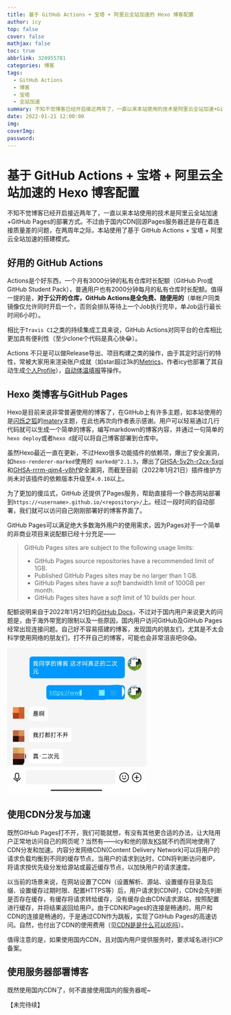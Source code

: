 ```yaml
---
title: 基于 GitHub Actions + 宝塔 + 阿里云全站加速的 Hexo 博客配置
author: icy
top: false
cover: false
mathjax: false
toc: true
abbrlink: 324955781
categories: 博客
tags:
  - GitHub Actions
  - 博客
  - 宝塔
  - 全站加速
summary: 不知不觉博客已经开启接近两年了，一直以来本站使用的技术是阿里云全站加速+GitHub Pages的部署方式。不过由于国内CDN回源Pages服务器还是存在着连接质量差的问题，在两周年之际，本站使用了基于 GitHub Actions + 宝塔 + 阿里云全站加速的搭建模式。
date: 2022-01-21 12:00:00
img:
coverImg:
password:
---
```


# 基于 GitHub Actions + 宝塔 + 阿里云全站加速的 Hexo 博客配置

不知不觉博客已经开启接近两年了，一直以来本站使用的技术是阿里云全站加速+GitHub Pages的部署方式。不过由于国内CDN回源Pages服务器还是存在着连接质量差的问题，在两周年之际，本站使用了基于 GitHub Actions + 宝塔 + 阿里云全站加速的搭建模式。

## 好用的 GitHub Actions

Actions是个好东西，一个月有3000分钟的私有仓库时长配额（GitHub Pro或GitHub Student Pack），普通用户也有2000分钟每月的私有仓库时长配额。值得一提的是，**对于公开的仓库，GitHub Actions是全免费、随便用的**（单帐户同类镜像仅允许同时开启一个，否则会排队等待上一个Job执行完毕，单Job运行最长时间6小时）。

相比于`Travis CI`之类的持续集成工具来说，GitHub Actions对同平台的仓库相比更加具有便利性（至少clone个代码是真心快:joy:）。

Actions 不只是可以做Release导出、项目构建之类的操作，由于其定时运行的特性，常被大家用来渲染账户成就（如star超过3k的[Metrics](https://github.com/lowlighter/metrics)，作者icy也部署了其自动生成[个人Profile](https://github.com/icy-blue)），[自动体温填报](https://github.com/zhangt2333/actions-SduElectricityReminder)等操作。

## Hexo 类博客与GitHub Pages

Hexo是目前来说非常普遍使用的博客了，在GitHub上有许多主题，如本站使用的是[闪烁之狐](http://blinkfox.com/)的[matery](matery)主题，在此也再次向作者表示感谢。用户可以轻易通过几行代码就可以生成一个简单的博客，编写markdown的博客内容，并通过一句简单的`hexo deploy`或者`hexo d`就可以将自己博客部署到仓库中。

虽然Hexo最近一直在更新，不过Hexo很多功能插件的依赖项，爆出了安全漏洞，如`hexo-renderer-marked`使用的` marked@^2.1.3`，爆出了[GHSA-5v2h-r2cx-5xgj](https://github.com/advisories/GHSA-5v2h-r2cx-5xgj)和[GHSA-rrrm-qjm4-v8hf](https://github.com/advisories/GHSA-rrrm-qjm4-v8hf)安全漏洞，而截至目前（2022年1月21日）插件维护方尚未对该插件的依赖版本升级至`4.0.10`以上。

为了更加的傻瓜式，GitHub 还提供了Pages服务，帮助直接将一个静态网站部署到`https://<username>.github.io/<repository>/`上。经过一段时间的自动部署，我们就可以访问自己刚刚部署好的博客界面了。

GitHub Pages可以满足绝大多数海外用户的使用需求，因为Pages对于一个简单的非商业项目来说配额已经十分充足——

>GitHub Pages sites are subject to the following usage limits:
>
>- GitHub Pages source repositories have a recommended limit of 1GB. 
>- Published GitHub Pages sites may be no larger than 1 GB.
>- GitHub Pages sites have a *soft* bandwidth limit of 100GB per month.
>- GitHub Pages sites have a *soft* limit of 10 builds per hour.

配额说明来自于2022年1月21日的[GitHub Docs](https://docs.github.com/cn/pages/getting-started-with-github-pages/about-github-pages#usage-limits)，不过对于国内用户来说更大的问题是，由于海外带宽的限制以及一些原因，国内用户访问GitHub及GitHub Pages经常出现连接问题。自己好不容易搭建的博客，发现国内的朋友们，尤其是不太会科学使用网络的朋友们，打不开自己的博客，可能也会非常沮丧吧:cry::scream:。

<img src="../images/2022012101.jpg" alt="真·二次元" style="zoom: 33%;" />

## 使用CDN分发与加速

既然GitHub Pages打不开，我们可能就想，有没有其他更合适的办法，让大陆用户正常地访问自己的网页呢？当然有——icy和他的朋友[KS](https://www.kskun.com/)就不约而同地使用了CDN分发和加速。内容分发网络CDN(Content Delivery Network)可以将用户的请求负载均衡到不同的缓存节点，当用户的请求到达时，CDN将判断访问者IP，将请求按优先级分发给源站或最近缓存节点，以加快用户的请求速度。

以当前的场景来说，在网站设置了CDN（设置解析、源站、设置缓存目录及后缀、设置缓存过期时限、配置HTTPS等）后，用户请求到CDN时，CDN会先判断是否存在缓存，有缓存将请求转给缓存，没有缓存会由CDN请求源站，按照配置进行缓存，并将结果返回给用户。由于CDN和Pages的连接是畅通的，用户和CDN的连接是畅通的，于是通过CDN作为跳板，实现了GitHub Pages的高速访问。自然，也付出了CDN的使用费用（见[CDN是是什么可以吃吗](./CDN是什么可以吃吗.md)）。

值得注意的是，如果使用国内CDN，且对国内用户提供服务时，要求域名进行ICP备案。

## 使用服务器部署博客

既然使用国内CDN了，何不直接使用国内的服务器呢~

【未完待续】